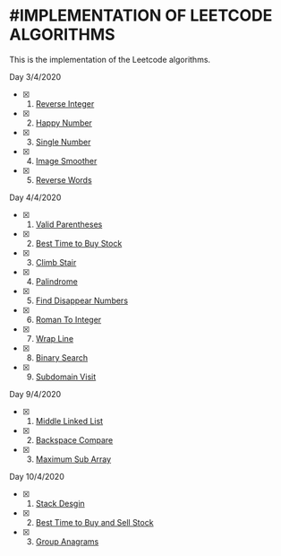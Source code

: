 #IMPLEMENTATION OF LEETCODE ALGORITHMS 
==========================================

This is the implementation of the Leetcode algorithms. 

Day 3/4/2020

- [x] 1. [Reverse Integer](https://github.com/nguy2254/Leetcode/blob/master/ReverseInteger.py)
- [x] 2. [Happy Number](https://github.com/nguy2254/Leetcode/blob/master/HappyNumber.py)
- [x] 3. [Single Number](https://github.com/nguy2254/Leetcode/blob/master/SingleNumber.py)
- [x] 4. [Image Smoother](https://github.com/nguy2254/Leetcode/blob/master/ImageSmoother.py)
- [x] 5. [Reverse Words](https://github.com/nguy2254/Leetcode/blob/master/ReverseWord.py)

Day 4/4/2020
- [x] 1. [Valid Parentheses](https://github.com/nguy2254/Leetcode/blob/master/ValidParentheses.py)
- [x] 2. [Best Time to Buy Stock](https://github.com/nguy2254/Leetcode/blob/master/BestTimeToBuyStock.py)
- [x] 3. [Climb Stair](https://github.com/nguy2254/Leetcode/blob/master/ClimbStair.py)
- [x] 4. [Palindrome](https://github.com/nguy2254/Leetcode/blob/master/Palindrome.py)
- [x] 5. [Find Disappear Numbers](https://github.com/nguy2254/Leetcode/blob/master/FindDisappear.py)
- [x] 6. [Roman To Integer](https://github.com/nguy2254/Leetcode/blob/master/romanToInt.py)
- [x] 7. [Wrap Line](https://github.com/nguy2254/Leetcode/blob/master/WrapLine.py)
- [x] 8. [Binary Search](https://github.com/nguy2254/Leetcode/blob/master/BinarySearch.py)
- [x] 9. [Subdomain Visit](https://github.com/nguy2254/Leetcode/blob/master/SubdomainVisit.py)

Day 9/4/2020
- [x] 1. [Middle Linked List](https://github.com/nguy2254/Leetcode/blob/master/MiddleLinkedList.py)
- [x] 2. [Backspace Compare](https://github.com/nguy2254/Leetcode/blob/master/BackspaceCompare.py)
- [x] 3. [Maximum Sub Array](https://github.com/nguy2254/Leetcode/blob/master/MaximumSubArray.py)

Day 10/4/2020
- [x] 1. [Stack Desgin](https://github.com/nguy2254/Leetcode/blob/master/StackDesign.py)
- [x] 2. [Best Time to Buy and Sell Stock](https://github.com/nguy2254/Leetcode/blob/master/BestTimetoBuyandSellStock.py)
- [x] 3. [Group Anagrams](https://github.com/nguy2254/Leetcode/blob/master/GroupAnagrams.py)
